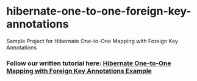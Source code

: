 # hibernate-one-to-one-foreign-key-annotations
Sample Project for Hibernate One-to-One Mapping with Foreign Key Annotations
### Follow our written tutorial here: [Hibernate One-to-One Mapping with Foreign Key Annotations Example](https://www.codejava.net/frameworks/hibernate/hibernate-one-to-one-mapping-with-foreign-key-annotations-example)
